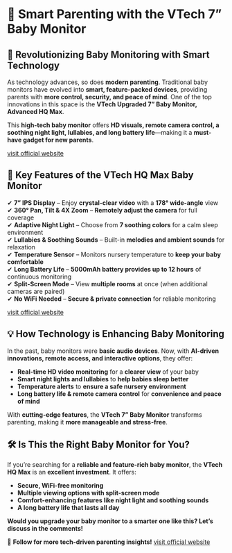 # 📌 Smart Parenting with the VTech 7” Baby Monitor  

## 📢 Revolutionizing Baby Monitoring with Smart Technology  

As technology advances, so does **modern parenting**. Traditional baby monitors have evolved into **smart, feature-packed devices**, providing parents with **more control, security, and peace of mind**. One of the top innovations in this space is the **VTech Upgraded 7” Baby Monitor, Advanced HQ Max**.  

This **high-tech baby monitor** offers **HD visuals, remote camera control, a soothing night light, lullabies, and long battery life**—making it a **must-have gadget for new parents**.  

[visit official website ](https://dhanudeal.com/vtech-upgraded-7-baby-monitor-the-ultimate-companion/)

## 🚀 Key Features of the VTech HQ Max Baby Monitor  

✔ **7” IPS Display** – Enjoy **crystal-clear video** with a **178° wide-angle** view  
✔ **360° Pan, Tilt & 4X Zoom** – **Remotely adjust the camera** for full coverage  
✔ **Adaptive Night Light** – Choose from **7 soothing colors** for a calm sleep environment  
✔ **Lullabies & Soothing Sounds** – Built-in **melodies and ambient sounds** for relaxation  
✔ **Temperature Sensor** – Monitors nursery temperature to **keep your baby comfortable**  
✔ **Long Battery Life** – **5000mAh battery provides up to 12 hours** of continuous monitoring  
✔ **Split-Screen Mode** – View **multiple rooms** at once (when additional cameras are paired)  
✔ **No WiFi Needed** – **Secure & private connection** for reliable monitoring  

[visit official website ](https://dhanudeal.com/vtech-upgraded-7-baby-monitor-the-ultimate-companion/)

## 💡 How Technology is Enhancing Baby Monitoring  

In the past, baby monitors were **basic audio devices**. Now, with **AI-driven innovations, remote access, and interactive options**, they offer:  

- **Real-time HD video monitoring** for a **clearer view** of your baby  
- **Smart night lights and lullabies** to **help babies sleep better**  
- **Temperature alerts** to **ensure a safe nursery environment**  
- **Long battery life & remote camera control** for **convenience and peace of mind**  

With **cutting-edge features**, the **VTech 7” Baby Monitor** transforms parenting, making it **more manageable and stress-free**.  


## 🛠️ Is This the Right Baby Monitor for You?  

If you’re searching for a **reliable and feature-rich baby monitor**, the **VTech HQ Max** is an **excellent investment**. It offers:  

- **Secure, WiFi-free monitoring**  
- **Multiple viewing options with split-screen mode**  
- **Comfort-enhancing features like night light and soothing sounds**  
- **A long battery life that lasts all day**  

**Would you upgrade your baby monitor to a smarter one like this? Let’s discuss in the comments!**  

📌 **Follow for more tech-driven parenting insights!** 
[visit official website ](https://dhanudeal.com/vtech-upgraded-7-baby-monitor-the-ultimate-companion/)
